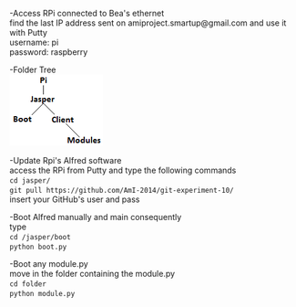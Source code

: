 <p>
-Access RPi connected to Bea's ethernet<br>
find the last IP address sent on amiproject.smartup@gmail.com and use it with Putty<br>
username: pi<br>
password: raspberry<br>
</p>

<p>
-Folder Tree<br>
<img src="images/AlfredTree.png"></img>
</p>

<p>
-Update Rpi's Alfred software<br>
access the RPi from Putty and type the following commands<br>
<code>cd jasper/</code><br>
<code>git pull https://github.com/AmI-2014/git-experiment-10/</code><br>
insert your GitHub's user and pass<br>
</p>


<p>
-Boot Alfred manually and main consequently<br>
type<br>
<code>cd /jasper/boot</code><br>
<code>python boot.py</code>
</p>

<p>
-Boot any module.py<br>
move in the folder containing the module.py<br>
<code>cd folder</code><br>
<code>python module.py</code>
</p>
